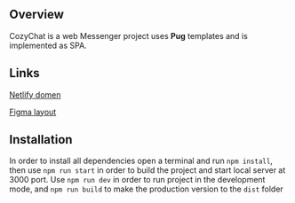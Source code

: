 ## Overview

CozyChat is a web Messenger project uses **Pug** templates and is implemented as SPA.

## Links
[Netlify domen](https://cozychat.netlify.app/)

[Figma layout](https://www.figma.com/file/iOLdvFrkIuP11QJQK08kOr/Messenger-UI?node-id=0%3A1&t=hFrBn0NgpiOaQb68-0)

## Installation
In order to install all dependencies open a terminal and run `npm install`,
then use `npm run start` in order to build the project and start local server at 3000 port.
Use `npm run dev` in order to run project in the development mode,
and `npm run build` to make the production version to the `dist` folder

